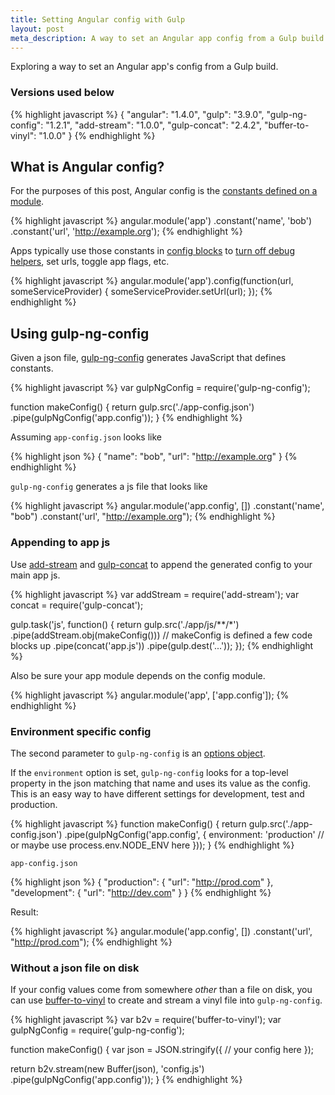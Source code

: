 ```yaml
---
title: Setting Angular config with Gulp
layout: post
meta_description: A way to set an Angular app config from a Gulp build
---
```


Exploring a way to set an Angular app's config from a Gulp build.

### Versions used below

{% highlight javascript %}
{
  "angular": "1.4.0",
  "gulp": "3.9.0",
  "gulp-ng-config": "1.2.1",
  "add-stream": "1.0.0",
  "gulp-concat": "2.4.2",
  "buffer-to-vinyl": "1.0.0"
}
{% endhighlight %}

## What is Angular config?

For the purposes of this post, Angular config is the [constants defined on a module](https://code.angularjs.org/1.4.0/docs/api/ng/type/angular.Module#constant).

{% highlight javascript %}
angular.module('app')
  .constant('name', 'bob')
  .constant('url', 'http://example.org');
{% endhighlight %}

Apps typically use those constants in [config blocks](https://code.angularjs.org/1.4.0/docs/api/ng/type/angular.Module#config) to [turn off debug helpers](/posts/disable-debug-info-to-increase-angular-performance/), set urls, toggle app flags, etc.

{% highlight javascript %}
angular.module('app').config(function(url, someServiceProvider) {
  someServiceProvider.setUrl(url);
});
{% endhighlight %}

## Using gulp-ng-config

Given a json file, [gulp-ng-config](https://www.npmjs.com/package/gulp-ng-config) generates JavaScript that defines constants.

{% highlight javascript %}
var gulpNgConfig = require('gulp-ng-config');

function makeConfig() {
  return gulp.src('./app-config.json')
    .pipe(gulpNgConfig('app.config'));
}
{% endhighlight %}

Assuming `app-config.json` looks like

{% highlight json %}
{
  "name": "bob",
  "url": "http://example.org"
}
{% endhighlight %}

`gulp-ng-config` generates a js file that looks like

{% highlight javascript %}
angular.module('app.config', [])
.constant('name', "bob")
.constant('url', "http://example.org");
{% endhighlight %}

### Appending to app js

Use [add-stream](https://www.npmjs.com/package/add-stream) and [gulp-concat](https://www.npmjs.com/package/gulp-concat) to append the generated config to your main app js.

{% highlight javascript %}
var addStream = require('add-stream');
var concat = require('gulp-concat');

gulp.task('js', function() {
  return gulp.src('./app/js/**/*')
    .pipe(addStream.obj(makeConfig())) // makeConfig is defined a few code blocks up
    .pipe(concat('app.js'))
    .pipe(gulp.dest('...'));
});
{% endhighlight %}

Also be sure your app module depends on the config module.

{% highlight javascript %}
angular.module('app', ['app.config']);
{% endhighlight %}

### Environment specific config

The second parameter to `gulp-ng-config` is an [options object](https://github.com/ajwhite/gulp-ng-config#configuration).

If the `environment` option is set, `gulp-ng-config` looks for a top-level property in the json matching that name and uses its value as the config. This is an easy way to have different settings for development, test and production.

{% highlight javascript %}
function makeConfig() {
  return gulp.src('./app-config.json')
    .pipe(gulpNgConfig('app.config', {
      environment: 'production' // or maybe use process.env.NODE_ENV here
    }));
}
{% endhighlight %}

`app-config.json`

{% highlight json %}
{
  "production": {
    "url": "http://prod.com"
  },
  "development": {
    "url": "http://dev.com"
  }
}
{% endhighlight %}

Result:

{% highlight javascript %}
angular.module('app.config', [])
.constant('url', "http://prod.com");
{% endhighlight %}

### Without a json file on disk

If your config values come from somewhere *other* than a file on disk, you can use [buffer-to-vinyl](https://www.npmjs.com/package/buffer-to-vinyl) to create and stream a vinyl file into `gulp-ng-config`.

{% highlight javascript %}
var b2v = require('buffer-to-vinyl');
var gulpNgConfig = require('gulp-ng-config');

function makeConfig() {
  var json = JSON.stringify({
    // your config here
  });

  return b2v.stream(new Buffer(json), 'config.js')
    .pipe(gulpNgConfig('app.config'));
}
{% endhighlight %}
